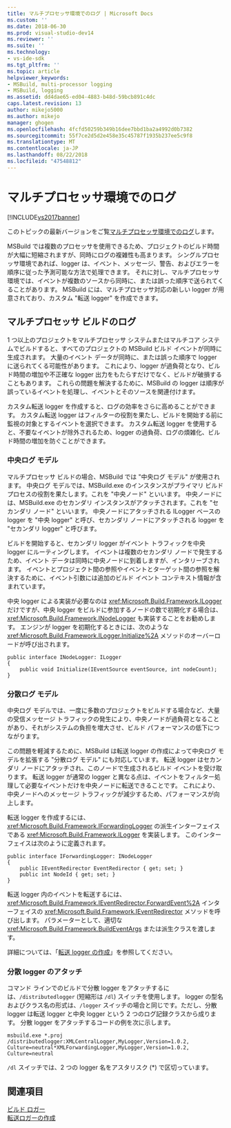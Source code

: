 ```yaml
---
title: マルチプロセッサ環境でのログ | Microsoft Docs
ms.custom: ''
ms.date: 2018-06-30
ms.prod: visual-studio-dev14
ms.reviewer: ''
ms.suite: ''
ms.technology:
- vs-ide-sdk
ms.tgt_pltfrm: ''
ms.topic: article
helpviewer_keywords:
- MSBuild, multi-processor logging
- MSBuild, logging
ms.assetid: dd4dae65-ed04-4883-b48d-59bcb891c4dc
caps.latest.revision: 13
author: mikejo5000
ms.author: mikejo
manager: ghogen
ms.openlocfilehash: 4fcfd50259b349b16dee7bbd1ba2a4992d0b7382
ms.sourcegitcommit: 55f7ce2d5d2e458e35c45787f1935b237ee5c9f8
ms.translationtype: MT
ms.contentlocale: ja-JP
ms.lasthandoff: 08/22/2018
ms.locfileid: "47548812"
---
```

# <a name="logging-in-a-multi-processor-environment"></a>マルチプロセッサ環境でのログ
[!INCLUDE[vs2017banner](../includes/vs2017banner.md)]

このトピックの最新バージョンをご覧[マルチプロセッサ環境でのログ](https://docs.microsoft.com/visualstudio/msbuild/logging-in-a-multi-processor-environment)します。  
  
  
MSBuild では複数のプロセッサを使用できるため、プロジェクトのビルド時間が大幅に短縮されますが、同時にログの複雑性も高まります。 シングルプロセッサ環境であれば、logger は、イベント、メッセージ、警告、およびエラーを順序に従った予測可能な方法で処理できます。 それに対し、マルチプロセッサ環境では、イベントが複数のソースから同時に、または誤った順序で送られてくることがあります。 MSBuild には、マルチプロセッサ対応の新しい logger が用意されており、カスタム "転送 logger" を作成できます。  
  
## <a name="logging-multiple-processor-builds"></a>マルチプロセッサ ビルドのログ  
 1 つ以上のプロジェクトをマルチプロセッサ システムまたはマルチコア システムでビルドすると、すべてのプロジェクトの MSBuild ビルド イベントが同時に生成されます。 大量のイベント データが同時に、または誤った順序で logger に送られてくる可能性があります。 これにより、logger が過負荷となり、ビルド時間の増加や不正確な logger 出力をもたらすだけでなく、ビルドが破損することもあります。 これらの問題を解決するために、MSBuild の logger は順序が誤っているイベントを処理し、イベントとそのソースを関連付けます。  
  
 カスタム転送 logger を作成すると、ログの効率をさらに高めることができます。 カスタム転送 logger はフィルターの役割を果たし、ビルドを開始する前に監視の対象とするイベントを選択できます。 カスタム転送 logger を使用すると、不要なイベントが除外されるため、logger の過負荷、ログの煩雑化、ビルド時間の増加を防ぐことができます。  
  
### <a name="central-logging-model"></a>中央ログ モデル  
 マルチプロセッサ ビルドの場合、MSBuild では "中央ログ モデル" が使用されます。 中央ログ モデルでは、MSBuild.exe のインスタンスがプライマリ ビルド プロセスの役割を果たします。これを "中央ノード" といいます。 中央ノードには、MSBuild.exe のセカンダリ インスタンスがアタッチされます。これを "セカンダリ ノード" といいます。 中央ノードにアタッチされる ILogger ベースの logger を "中央 logger" と呼び、セカンダリ ノードにアタッチされる logger を "セカンダリ logger" と呼びます。  
  
 ビルドを開始すると、セカンダリ logger がイベント トラフィックを中央 logger にルーティングします。 イベントは複数のセカンダリ ノードで発生するため、イベント データは同時に中央ノードに到着しますが、インタリーブされます。 イベントとプロジェクト間の参照やイベントとターゲット間の参照を解決するために、イベント引数には追加のビルド イベント コンテキスト情報が含まれています。  
  
 中央 logger による実装が必要なのは <xref:Microsoft.Build.Framework.ILogger> だけですが、中央 logger をビルドに参加するノードの数で初期化する場合は、<xref:Microsoft.Build.Framework.INodeLogger> も実装することをお勧めします。 エンジンが logger を初期化するときには、次のような <xref:Microsoft.Build.Framework.ILogger.Initialize%2A> メソッドのオーバーロードが呼び出されます。  
  
```  
public interface INodeLogger: ILogger  
{  
    public void Initialize(IEventSource eventSource, int nodeCount);  
}  
```  
  
### <a name="distributed-logging-model"></a>分散ログ モデル  
 中央ログ モデルでは、一度に多数のプロジェクトをビルドする場合など、大量の受信メッセージ トラフィックの発生により、中央ノードが過負荷となることがあり、それがシステムの負担を増大させ、ビルド パフォーマンスの低下につながります。  
  
 この問題を軽減するために、MSBuild は転送 logger の作成によって中央ログ モデルを拡張する "分散ログ モデル" にも対応しています。 転送 logger はセカンダリ ノードにアタッチされ、このノードで生成されるビルド イベントを受け取ります。 転送 logger が通常の logger と異なる点は、イベントをフィルター処理して必要なイベントだけを中央ノードに転送できることです。 これにより、中央ノードへのメッセージ トラフィックが減少するため、パフォーマンスが向上します。  
  
 転送 logger を作成するには、<xref:Microsoft.Build.Framework.IForwardingLogger> の派生インターフェイスである <xref:Microsoft.Build.Framework.ILogger> を実装します。 このインターフェイスは次のように定義されます。  
  
```  
public interface IForwardingLogger: INodeLogger  
{  
    public IEventRedirector EventRedirector { get; set; }  
    public int NodeId { get; set; }  
}  
```  
  
 転送 logger 内のイベントを転送するには、<xref:Microsoft.Build.Framework.IEventRedirector.ForwardEvent%2A> インターフェイスの <xref:Microsoft.Build.Framework.IEventRedirector> メソッドを呼び出します。 パラメーターとして、適切な <xref:Microsoft.Build.Framework.BuildEventArgs> または派生クラスを渡します。  
  
 詳細については、「[転送 logger の作成](../msbuild/creating-forwarding-loggers.md)」を参照してください。  
  
### <a name="attaching-a-distributed-logger"></a>分散 logger のアタッチ  
 コマンド ラインでのビルドで分散 logger をアタッチするには、`/distributedlogger` (短縮形は `/dl`) スイッチを使用します。 logger の型名およびクラス名の形式は、`/logger` スイッチの場合と同じです。ただし、分散 logger は転送 logger と中央 logger という 2 つのログ記録クラスから成ります。 分散 logger をアタッチするコードの例を次に示します。  
  
```  
msbuild.exe *.proj /distributedlogger:XMLCentralLogger,MyLogger,Version=1.0.2,  
Culture=neutral*XMLForwardingLogger,MyLogger,Version=1.0.2,  
Culture=neutral  
```  
  
 `/dl` スイッチでは、2 つの logger 名をアスタリスク (*) で区切っています。  
  
## <a name="see-also"></a>関連項目  
 [ビルド ロガー](../msbuild/build-loggers.md)   
 [転送ロガーの作成](../msbuild/creating-forwarding-loggers.md)





